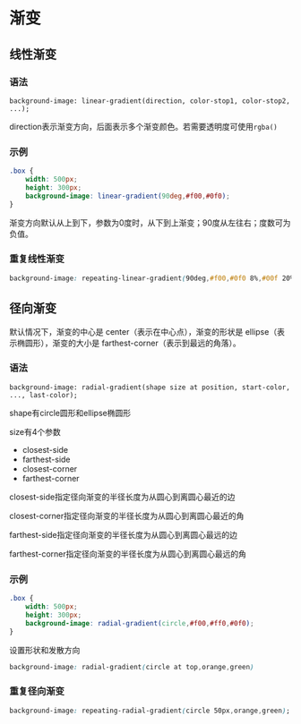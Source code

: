 # 渐变

## 线性渐变

### 语法

```
background-image: linear-gradient(direction, color-stop1, color-stop2, ...);
```
direction表示渐变方向，后面表示多个渐变颜色。若需要透明度可使用`rgba()`

### 示例

```css
.box {
    width: 500px;
    height: 300px;
    background-image: linear-gradient(90deg,#f00,#0f0);
}
```
渐变方向默认从上到下，参数为0度时，从下到上渐变；90度从左往右；度数可为负值。

### 重复线性渐变

```css
background-image: repeating-linear-gradient(90deg,#f00,#0f0 8%,#00f 20%);
```

## 径向渐变

默认情况下，渐变的中心是 center（表示在中心点），渐变的形状是 ellipse（表示椭圆形），渐变的大小是 farthest-corner（表示到最远的角落）。
### 语法

```
background-image: radial-gradient(shape size at position, start-color, ..., last-color);
```

shape有circle圆形和ellipse椭圆形

size有4个参数

+ closest-side
+ farthest-side
+ closest-corner
+ farthest-corner

closest-side指定径向渐变的半径长度为从圆心到离圆心最近的边

closest-corner指定径向渐变的半径长度为从圆心到离圆心最近的角

farthest-side指定径向渐变的半径长度为从圆心到离圆心最远的边

farthest-corner指定径向渐变的半径长度为从圆心到离圆心最远的角

### 示例

```css
.box {
    width: 500px;
    height: 300px;
    background-image: radial-gradient(circle,#f00,#ff0,#0f0);
}
```
设置形状和发散方向

```css
background-image: radial-gradient(circle at top,orange,green)
```

### 重复径向渐变

```css
background-image: repeating-radial-gradient(circle 50px,orange,green);
```